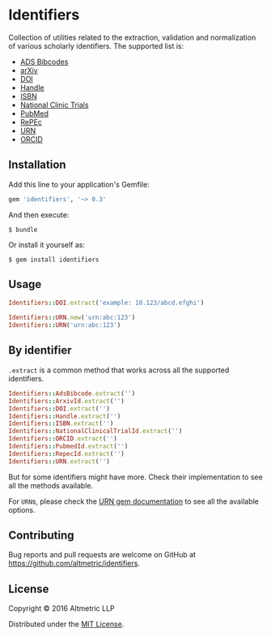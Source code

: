 # Identifiers

Collection of utilities related to the extraction, validation and normalization of various scholarly identifiers. The supported list is:
- [ADS Bibcodes](http://adsdoc.harvard.edu/abs_doc/help_pages/bibcodes.html)
- [arXiv](https://arxiv.org/help/arxiv_identifier)
- [DOI](https://www.doi.org/)
- [Handle](https://en.wikipedia.org/wiki/Handle_System)
- [ISBN](https://en.wikipedia.org/wiki/International_Standard_Book_Number)
- [National Clinic Trials](https://clinicaltrials.gov/)
- [PubMed](http://www.ncbi.nlm.nih.gov/pubmed)
- [RePEc](https://en.wikipedia.org/wiki/Research_Papers_in_Economics)
- [URN](https://en.wikipedia.org/wiki/Uniform_Resource_Name)
- [ORCID](http://orcid.org/)

## Installation

Add this line to your application's Gemfile:

```ruby
gem 'identifiers', '~> 0.3'
```

And then execute:

    $ bundle

Or install it yourself as:

    $ gem install identifiers

## Usage

```ruby
Identifiers::DOI.extract('example: 10.123/abcd.efghi')

Identifiers::URN.new('urn:abc:123')
Identifiers::URN('urn:abc:123')
```

## By identifier

`.extract` is a common method that works across all the supported identifiers.

```ruby
Identifiers::AdsBibcode.extract('')
Identifiers::ArxivId.extract('')
Identifiers::DOI.extract('')
Identifiers::Handle.extract('')
Identifiers::ISBN.extract('')
Identifiers::NationalClinicalTrialId.extract('')
Identifiers::ORCID.extract('')
Identifiers::PubmedId.extract('')
Identifiers::RepecId.extract('')
Identifiers::URN.extract('')
```

But for some identifiers might have more. Check their implementation to see all the methods available.

For `URN`s, please check the [URN gem documentation](https://github.com/altmetric/urn) to see all the available options.

## Contributing

Bug reports and pull requests are welcome on GitHub at https://github.com/altmetric/identifiers.

## License

Copyright © 2016 Altmetric LLP

Distributed under the [MIT License](http://opensource.org/licenses/MIT).
